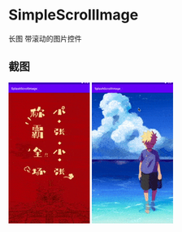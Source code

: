 # SimpleScrollImage
长图 带滚动的图片控件

## 截图
![images](https://github.com/Wiser-Wong/SimpleScrollImage/blob/master/images/scrollImage1.gif)
![images](https://github.com/Wiser-Wong/SimpleScrollImage/blob/master/images/scrollImage2.gif)
